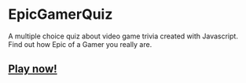 # EpicGamerQuiz
A multiple choice quiz about video game trivia created with Javascript. </br>
Find out how Epic of a Gamer you really are.

## [Play now!](https://noah670.github.io/noah670.github.io-EpicGamerQuiz/)
